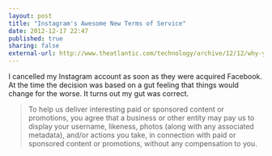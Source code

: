 ```yaml
---
layout: post
title: "Instagram's Awesome New Terms of Service"
date: 2012-12-17 22:47
published: true
sharing: false
external-url: http://www.theatlantic.com/technology/archive/12/12/why-you-should-want-to-pay-for-software-instagram-edition/266367
---
```

I cancelled my Instagram account as soon as they were acquired Facebook. At the time the decision was based on a gut feeling that things would change for the worse. It turns out my gut was correct.
> To help us deliver interesting paid or sponsored content or promotions, you agree that a business or other entity may pay us to display your username, likeness, photos (along with any associated metadata), and/or actions you take, in connection with paid or sponsored content or promotions, without any compensation to you.
